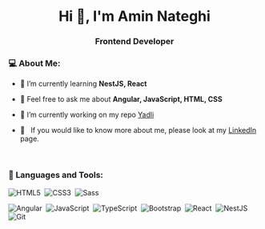 <h1 align="center">Hi 👋, I'm Amin Nateghi</h1>
<h3 align="center">Frontend Developer</h3>

<h3>💻 About Me:</h3>

- 🌱 I’m currently learning **NestJS, React**

- 💬 Feel free to ask me about **Angular, JavaScript, HTML, CSS**

- 🔭 I’m currently working on my repo [Yadli](https://github.com/AminNateghi/yadli-backend)

- 📄 &nbsp; If you would like to know more about me, please look at my [LinkedIn](https://www.linkedin.com/in/amin-nateghi/) page.

</br>

<h3>🧰 Languages and Tools:</h3>

![HTML5](https://shields.io/badge/-HTML5-orange)&nbsp;
![CSS3](https://shields.io/badge/-CSS3-blue)&nbsp;
![Sass](https://shields.io/badge/-SCSS-ff69b4)&nbsp;

![Angular](https://shields.io/badge/-Angular-c3002f)&nbsp;
![JavaScript](https://shields.io/badge/-JavaScript-fcdc00)&nbsp;
![TypeScript](https://shields.io/badge/-TypeScript-2f74c0)&nbsp;
![Bootstrap](https://shields.io/badge/-Bootstrap-7952b3)&nbsp;
![React](https://shields.io/badge/-React-blue)&nbsp;
![NestJS](https://shields.io/badge/-NestJS-ea2845)&nbsp;
![Git](https://shields.io/badge/-Git-e24329)&nbsp;
